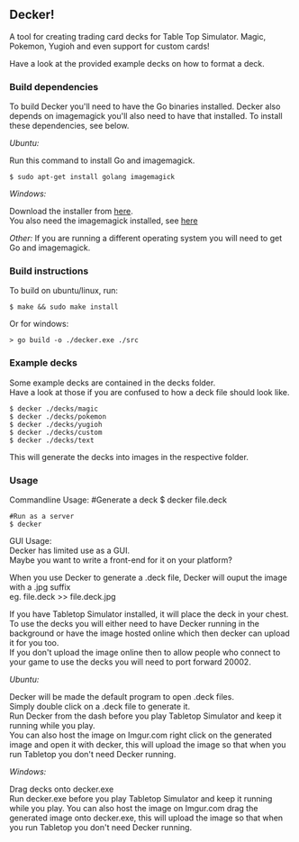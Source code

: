 Decker!
---------
A tool for creating trading card decks for Table Top Simulator.
Magic, Pokemon, Yugioh and even support for custom cards!

Have a look at the provided example decks on how to format a deck.

### Build dependencies ###

To build Decker you'll need to have the Go binaries installed.
Decker also depends on imagemagick you'll also need to have that installed.
To install these dependencies, see below.

*Ubuntu:*

Run this command to install Go and imagemagick.

    $ sudo apt-get install golang imagemagick

*Windows:*

Download the installer from [here](https://golang.org/dl/).  
You also need the imagemagick installed, see [here](http://www.imagemagick.org/script/download.php#windows)

*Other:*
If you are running a different operating system you will need to get Go and imagemagick.

### Build instructions ###

To build on ubuntu/linux, run:

    $ make && sudo make install

Or for windows:

    > go build -o ./decker.exe ./src

### Example decks ###

Some example decks are contained in the decks folder.  
Have a look at those if you are confused to how a deck file should look like.

    $ decker ./decks/magic
    $ decker ./decks/pokemon
    $ decker ./decks/yugioh
    $ decker ./decks/custom
    $ decker ./decks/text
    
This will generate the decks into images in the respective folder.

### Usage ###
    
Commandline Usage:
	#Generate a deck
    $ decker file.deck
    
    #Run as a server
   	$ decker

GUI Usage:  
Decker has limited use as a GUI.  
Maybe you want to write a front-end for it on your platform?

When you use Decker to generate a .deck file, Decker will ouput the image with a .jpg suffix  
eg. file.deck >> file.deck.jpg

If you have Tabletop Simulator installed, it will place the deck in your chest.  
To use the decks you will either need to have Decker running in the background or 
have the image hosted online which then decker can upload it for you too.  
If you don't upload the image online then to allow people who connect to your game to use the decks you will need to port forward 20002. 

*Ubuntu:*

Decker will be made the default program to open .deck files.  
Simply double click on a .deck file to generate it.  
Run Decker from the dash before you play Tabletop Simulator and keep it running while you play.  
You can also host the image on Imgur.com right click on the generated image and open it with decker, 
this will upload the image so that when you run Tabletop you don't need Decker running.

*Windows:*

Drag decks onto decker.exe  
Run decker.exe before you play Tabletop Simulator and keep it running while you play.
You can also host the image on Imgur.com drag the generated image onto decker.exe, 
this will upload the image so that when you run Tabletop you don't need Decker running.
